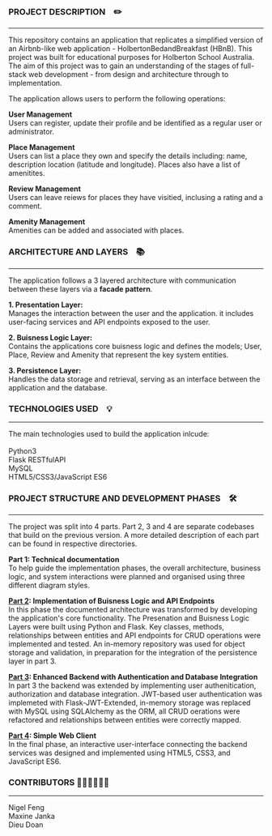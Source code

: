 
### PROJECT DESCRIPTION  &ensp; ✏️
***
This repository contains an application that replicates a simplified version of an Airbnb-like web application - HolbertonBedandBreakfast (HBnB). This project was built for educational purposes for Holberton School Australia.
The aim of this project was to gain an understanding of the stages of full-stack web development - from design and architecture through to implementation.

The application allows users to perform the following operations:

__User Management__
<br>
   Users can register, update their profile and be identified as a regular user or administrator.
    
__Place Management__
 <br>
   Users can list a place they own and specify the details including: name, description location (latitude and longitude).
   Places also have a list of amenitites.
   
__Review Management__
<br>
   Users can leave reiews for places they have visitied, inclusing a rating and a comment.
   
__Amenity Management__
<br>
   Amenities can be added and associated with places.

### ARCHITECTURE AND LAYERS  &ensp; 📚
***
The application follows a 3 layered architecture with communication between these layers via a __facade pattern__.

__1. Presentation Layer:__
  <br>
   Manages the interaction between the user and the application. it includes user-facing services and API endpoints exposed to the user.
 
__2. Buisness Logic Layer:__
<br>
     Contains the applications core buisness logic and defines the models; User, Place, Review and Amenity that represent the key system entities.
     
__3. Persistence Layer:__
<br>
   Handles the data storage and retrieval, serving as an interface between the application and the database.

### TECHNOLOGIES USED  &ensp;  💡
***
The main technologies used to build the application inlcude:
<br>
<br>
Python3
<br>
Flask RESTfulAPI
<br>
MySQL
<br>
HTML5/CSS3/JavaScript ES6

### PROJECT STRUCTURE AND DEVELOPMENT PHASES  &ensp; 🛠️
***
The project was split into 4 parts. Part 2, 3 and 4 are separate codebases that build on the previous version.
A more detailed description of each part can be found in respective directories.

__Part 1: Technical documentation__
<br>
To help guide the implementation phases, the overall architecture, business logic, and system interactions were planned and organised using three different diagram styles.
  
__[Part 2](https://github.com/maxine-janka/holbertonschool-hbnb/tree/master/part2/hbnb): Implementation of Buisness Logic and API Endpoints__
<br>
In this phase the documented architecture was transformed by developing the application's core functionality. The Presenation and Buisness Logic Layers were built using Python and Flask. Key classes, methods, relationships between entities and API endpoints for CRUD operations were implemented and tested.  An in-memory repository was used for object storage and validation, in preparation for the integration of the persistence layer in part 3.

__[Part 3](https://github.com/maxine-janka/holbertonschool-hbnb/tree/master/part3/hbnb): Enhanced Backend with Authentication and Database Integration__
<br>
In part 3 the backend was extended by implementing user authenitication, authorization and database integration. JWT-based user authentication was implemeted with Flask-JWT-Extended, in-memory storage was replaced with MySQL using SQLAlchemy as the ORM, all CRUD oerations were refactored and relationships between entities were correctly mapped.

__[Part 4](): Simple Web Client__
<br>
In the final phase, an interactive user-interface connecting the backend services was designed and implemented using HTML5, CSS3, and JavaScript ES6.

### CONTRIBUTORS  🧑‍💻👩‍💻🧑‍💻
***
Nigel Feng
<br>
Maxine Janka
<br>
Dieu Doan
